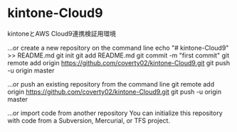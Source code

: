 # kintone-Cloud9
kintoneとAWS Cloud9連携検証用環境

…or create a new repository on the command line
echo "# kintone-Cloud9" >> README.md
git init
git add README.md
git commit -m "first commit"
git remote add origin https://github.com/coverty02/kintone-Cloud9.git
git push -u origin master

…or push an existing repository from the command line
git remote add origin https://github.com/coverty02/kintone-Cloud9.git
git push -u origin master

…or import code from another repository
You can initialize this repository with code from a Subversion, Mercurial, or TFS project.
